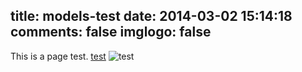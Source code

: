 title: models-test
date: 2014-03-02 15:14:18
comments: false
imglogo: false 
---
This is a page test.
[test](/test.html)
![test](http://youzipi.qiniudn.com/img/programminglanguages-label.png)